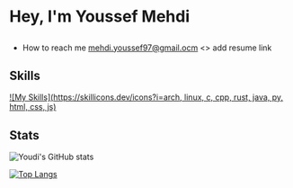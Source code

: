 # Hey, I'm Youssef Mehdi



## 

- How to reach me mehdi.youssef97@gmail.ocm
<> add resume link

## Skills 

[![My Skills](https://skillicons.dev/icons?i=arch, linux, c, cpp, rust, java, py, html, css, js)](https://skillicons.dev)

## Stats

![Youdi's GitHub stats](https://github-readme-stats.vercel.app/api?username=youdi-m&show_icons=true&rank_icon&theme=tokyonight)

[![Top Langs](https://github-readme-stats.vercel.app/api/top-langs/?username=youdi-m&layout=donut&theme=tokyonight)](https://github.com/youdi-m/github-readme-stats)